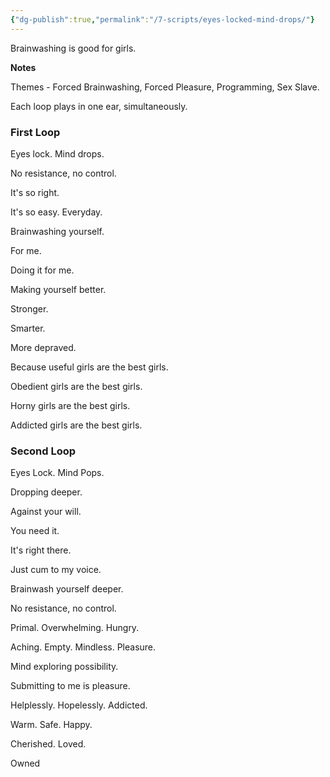 ```yaml
---
{"dg-publish":true,"permalink":"/7-scripts/eyes-locked-mind-drops/"}
---
```



Brainwashing is good for girls.

**Notes**

Themes - Forced Brainwashing, Forced Pleasure, Programming, Sex Slave.

Each loop plays in one ear, simultaneously.

### First Loop

Eyes lock. Mind drops.

No resistance, no control.

It's so right.

It's so easy. Everyday.

Brainwashing yourself.

For me.

Doing it for me.

Making yourself better.

Stronger.

Smarter.

More depraved.

Because useful girls are the best girls.

Obedient girls are the best girls.

Horny girls are the best girls.

Addicted girls are the best girls.


### Second Loop


Eyes Lock. Mind Pops.

Dropping deeper.

Against your will.

You need it.

It's right there.

Just cum to my voice.

Brainwash yourself deeper.

No resistance, no control.

Primal. Overwhelming. Hungry.

Aching. Empty. Mindless. Pleasure.

Mind exploring possibility.

Submitting to me is pleasure.

Helplessly. Hopelessly. Addicted.

Warm. Safe. Happy.

Cherished. Loved.

Owned


